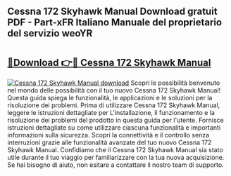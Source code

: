 ## Cessna 172 Skyhawk Manual Download gratuit PDF - Part-xFR Italiano Manuale del proprietario del servizio weoYR

# <h2><a href="http://dffcen.blite.top/?on=Cessna+172+Skyhawk+Manual">🔗Download 👉🔴 Cessna 172 Skyhawk Manual</a></h2>

[![Cessna 172 Skyhawk Manual download](https://i.imgur.com/lujVjoI.png)](http://dffcen.blite.top/?on=Cessna+172+Skyhawk+Manual)
Scopri le possibilità benvenuto nel mondo delle possibilità con il tuo nuovo Cessna 172 Skyhawk Manual! Questa guida spiega le funzionalità, le applicazioni e le soluzioni per la risoluzione dei problemi. Prima di utilizzare Cessna 172 Skyhawk Manual, leggere le istruzioni dettagliate per L'installazione, il funzionamento e la risoluzione dei problemi del prodotto in questa guida per l'utente. Fornisce istruzioni dettagliate su come utilizzare ciascuna funzionalità e importanti informazioni sulla sicurezza. Scopri la connettività e il controllo senza interruzioni grazie alle funzionalità avanzate del tuo nuovo Cessna 172 Skyhawk Manual. Confidiamo che il Cessna 172 Skyhawk Manual sia stato utile durante il tuo viaggio per familiarizzare con la tua nuova acquisizione. Se hai bisogno di aiuto, non esitare a contattare il nostro team di supporto.
